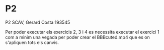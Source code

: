 # P2
P2 SCAV, Gerard Costa 193545

Per poder executar els exercicis 2, 3 i 4 es necessita executar el exercici 1 com a minim una
vegada per poder crear el BBBcuted.mp4 que es on s'apliquen tots els canvis.
 

